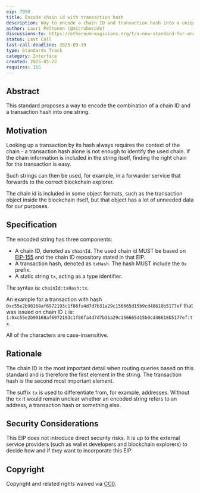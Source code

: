 ```yaml
---
eip: 7950
title: Encode chain id with transaction hash
description: Way to encode a chain ID and transaction hash into a unique string format
author: Lauri Peltonen (@microbecode)
discussions-to: https://ethereum-magicians.org/t/a-new-standard-for-encoding-chain-id-transaction-hash/23782
status: Last Call
last-call-deadline: 2025-09-19
type: Standards Track
category: Interface
created: 2025-05-22
requires: 155
---
```


## Abstract

This standard proposes a way to encode the combination of a chain ID and a transaction hash into one string.

## Motivation

Looking up a transaction by its hash always requires the context of the chain - a transaction hash alone is not enough to identify the used chain. If the chain information is included in the string itself, finding the right chain for the transaction is easy.

Such strings can then be used, for example, in a forwarder service that forwards to the correct blockchain explorer.

The chain id is included in some object formats, such as the transaction object inside the blockchain itself, but that object has a lot of unneeded data for our purposes.

## Specification

The encoded string has three components:

- A chain ID, denoted as `chainId`. The used chain id MUST be based on [EIP-155](./eip-155) and the chain ID repository stated in that EIP.
- A transaction hash, denoted as `txHash`. The hash MUST include the `0x` prefix.
- A static string `tx`, acting as a type identifier.

The syntax is: `chainId:txHash:tx`.

An example for a transaction with hash `0xc55e2b90168af6972193c1f86fa4d7d7b31a29c156665d15b9cd48618b5177ef` that was issued on chain ID `1` is: `1:0xc55e2b90168af6972193c1f86fa4d7d7b31a29c156665d15b9cd48618b5177ef:tx`.

All of the characters are case-insensitive.

## Rationale

The chain ID is the most important detail when routing queries based on this standard and is therefore the first element in the string. The transaction hash is the second most important element.

The suffix `tx` is used to differentiate from, for example, addresses. Without the `tx` it would remain unclear whether an encoded string refers to an address, a transaction hash or something else.

## Security Considerations

This EIP does not introduce direct security risks. It is up to the external service providers (such as wallet developers and blockchain explorers) to decide how and if they want to incorporate this EIP.

## Copyright

Copyright and related rights waived via [CC0](../LICENSE.md).
